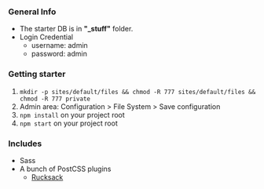 ### General Info
* The starter DB is in **"_stuff"** folder.
* Login Credential
  * username: admin
  * password: admin

### Getting starter
1. `mkdir -p sites/default/files && chmod -R 777 sites/default/files && chmod -R 777 private`
2. Admin area: Configuration > File System > Save configuration
3. `npm install` on your project root
4. `npm start` on your project root

### Includes 
* Sass
* A bunch of PostCSS plugins
  * [Rucksack](http://simplaio.github.io/rucksack/docs/)

